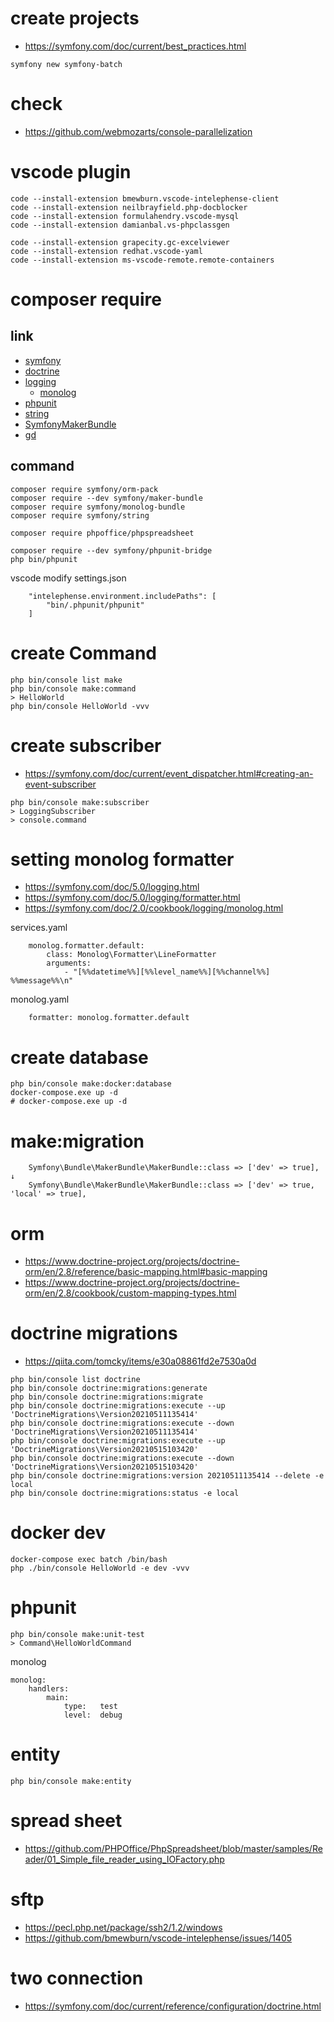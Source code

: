 # create projects
- https://symfony.com/doc/current/best_practices.html
```
symfony new symfony-batch
```

# check
- https://github.com/webmozarts/console-parallelization

# vscode plugin
```
code --install-extension bmewburn.vscode-intelephense-client
code --install-extension neilbrayfield.php-docblocker
code --install-extension formulahendry.vscode-mysql
code --install-extension damianbal.vs-phpclassgen

code --install-extension grapecity.gc-excelviewer
code --install-extension redhat.vscode-yaml
code --install-extension ms-vscode-remote.remote-containers

```

# composer require

## link
- [symfony](https://symfony.com/doc/current/the-fast-track/ja/index.html)
- [doctrine](https://symfony.com/doc/current/doctrine.html)
- [logging](https://symfony.com/doc/current/logging.html)
  - [monolog](https://symfony.com/doc/current/reference/configuration/monolog.html)
- [phpunit](https://symfony.com/doc/current/components/phpunit_bridge.html)
- [string](https://symfony.com/doc/current/components/string.html)
- [SymfonyMakerBundle](https://symfony.com/doc/current/bundles/SymfonyMakerBundle/index.html)
- [gd](https://qiita.com/Soh1121/items/17dcdc815a1d22f31788)

## command
```
composer require symfony/orm-pack
composer require --dev symfony/maker-bundle
composer require symfony/monolog-bundle
composer require symfony/string

composer require phpoffice/phpspreadsheet

composer require --dev symfony/phpunit-bridge
php bin/phpunit
```

vscode modify settings.json
```
    "intelephense.environment.includePaths": [
        "bin/.phpunit/phpunit"
    ]
```

# create Command
```
php bin/console list make
php bin/console make:command
> HelloWorld
php bin/console HelloWorld -vvv
```

# create subscriber
- https://symfony.com/doc/current/event_dispatcher.html#creating-an-event-subscriber
```
php bin/console make:subscriber
> LoggingSubscriber
> console.command
```

# setting monolog formatter
- https://symfony.com/doc/5.0/logging.html
- https://symfony.com/doc/5.0/logging/formatter.html
- https://symfony.com/doc/2.0/cookbook/logging/monolog.html

services.yaml
```
    monolog.formatter.default:
        class: Monolog\Formatter\LineFormatter
        arguments:
            - "[%%datetime%%][%%level_name%%][%%channel%%] %%message%%\n"
```
monolog.yaml
```
    formatter: monolog.formatter.default
```

# create database
```
php bin/console make:docker:database
docker-compose.exe up -d
# docker-compose.exe up -d
```

# make:migration
```
    Symfony\Bundle\MakerBundle\MakerBundle::class => ['dev' => true],
↓
    Symfony\Bundle\MakerBundle\MakerBundle::class => ['dev' => true, 'local' => true],
```

# orm
- https://www.doctrine-project.org/projects/doctrine-orm/en/2.8/reference/basic-mapping.html#basic-mapping
- https://www.doctrine-project.org/projects/doctrine-orm/en/2.8/cookbook/custom-mapping-types.html

# doctrine migrations
- https://qiita.com/tomcky/items/e30a08861fd2e7530a0d
```
php bin/console list doctrine
php bin/console doctrine:migrations:generate
php bin/console doctrine:migrations:migrate
php bin/console doctrine:migrations:execute --up   'DoctrineMigrations\Version20210511135414'
php bin/console doctrine:migrations:execute --down 'DoctrineMigrations\Version20210511135414'
php bin/console doctrine:migrations:execute --up   'DoctrineMigrations\Version20210515103420'
php bin/console doctrine:migrations:execute --down 'DoctrineMigrations\Version20210515103420'
php bin/console doctrine:migrations:version 20210511135414 --delete -e local
php bin/console doctrine:migrations:status -e local
```

# docker dev
```
docker-compose exec batch /bin/bash
php ./bin/console HelloWorld -e dev -vvv
```

# phpunit
```
php bin/console make:unit-test
> Command\HelloWorldCommand
```

monolog
```
monolog:
    handlers:
        main:
            type:   test
            level:  debug
```

# entity
```
php bin/console make:entity
```

# spread sheet
- https://github.com/PHPOffice/PhpSpreadsheet/blob/master/samples/Reader/01_Simple_file_reader_using_IOFactory.php


# sftp
- https://pecl.php.net/package/ssh2/1.2/windows
- https://github.com/bmewburn/vscode-intelephense/issues/1405


# two connection
- https://symfony.com/doc/current/reference/configuration/doctrine.html
